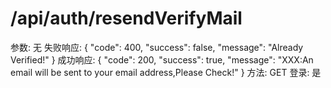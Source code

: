 # /api/auth/resendVerifyMail

参数: 无
失败响应: {
"code": 400,
"success": false,
"message": "Already Verified!"
}
成功响应: {
"code": 200,
"success": true,
"message": "XXX:An email will be sent to your email address,Please Check!"
}
方法: GET
登录: 是